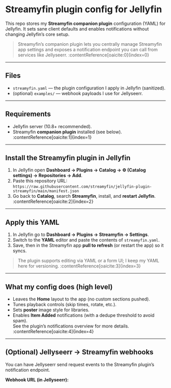 # Streamyfin plugin config for Jellyfin

This repo stores my **Streamyfin companion plugin** configuration (YAML) for Jellyfin.
It sets sane client defaults and enables notifications without changing Jellyfin’s core setup.

> Streamyfin’s companion plugin lets you centrally manage Streamyfin app settings
> and exposes a notification endpoint you can call from services like Jellyseerr. :contentReference[oaicite:0]{index=0}

---

## Files

- `streamyfin.yaml` — the plugin configuration I apply in Jellyfin (sanitized).
- (optional) `examples/` — webhook payloads I use for Jellyseerr.

---

## Requirements

- Jellyfin server (10.8+ recommended).
- Streamyfin **companion plugin** installed (see below). :contentReference[oaicite:1]{index=1}

---

## Install the Streamyfin plugin in Jellyfin

1. In Jellyfin open **Dashboard → Plugins → Catalog → ⚙️ (Catalog settings) → Repositories → Add**.  
2. Paste this repository URL:  
   `https://raw.githubusercontent.com/streamyfin/jellyfin-plugin-streamyfin/main/manifest.json`  
3. Go back to **Catalog**, search **Streamyfin**, install, and **restart Jellyfin**. :contentReference[oaicite:2]{index=2}

---

## Apply this YAML

1. In Jellyfin go to **Dashboard → Plugins → Streamyfin → Settings**.  
2. Switch to the **YAML** editor and paste the contents of `streamyfin.yaml`.  
3. Save, then in the Streamyfin app **pull to refresh** (or restart the app) so it syncs.

> The plugin supports editing via YAML or a form UI; I keep my YAML here for versioning. :contentReference[oaicite:3]{index=3}

---

## What my config does (high level)

- Leaves the **Home** layout to the app (no custom sections pushed).  
- Tunes playback controls (skip times, rotate, etc.).  
- Sets **poster** image style for libraries.  
- Enables **Item Added** notifications (with a dedupe threshold to avoid spam).  
  See the plugin’s notifications overview for more details. :contentReference[oaicite:4]{index=4}

---

## (Optional) Jellyseerr → Streamyfin webhooks

You can have Jellyseerr send request events to the Streamyfin plugin’s notification endpoint.

**Webhook URL (in Jellyseerr):**
